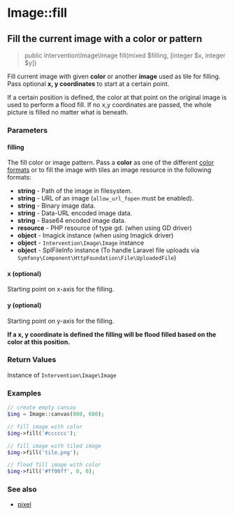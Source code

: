 # Image::fill
## Fill the current image with a color or pattern

> public Intervention\Image\Image fill(mixed $filling, [integer $x, integer $y])

Fill current image with given **color** or another **image** used as tile for filling. Pass optional **x, y coordinates** to start at a certain point.

If a certain position is defined, the color at that point on the original image is used to perform a flood fill. If no x,y coordinates are passed, the whole picture is filled no matter what is beneath.

### Parameters

#### filling
The fill color or image pattern. Pass a **color** as one of the different [color formats](/getting_started/formats) or to fill the image with tiles an image resource in the following formats:

- **string** - Path of the image in filesystem.
- **string** - URL of an image (```allow_url_fopen``` must be enabled).
- **string** - Binary image data.
- **string** - Data-URL encoded image data.
- **string** - Base64 encoded image data.
- **resource** - PHP resource of type gd. (when using GD driver)
- **object** - Imagick instance (when using Imagick driver)
- **object** - `Intervention\Image\Image` instance
- **object** - SplFileInfo instance (To handle Laravel file uploads via `Symfony\Component\HttpFoundation\File\UploadedFile`)

#### x (optional)
Starting point on x-axis for the filling.

#### y (optional)
Starting point on y-axis for the filling.

**If a x, y coordinate is defined the filling will be flood filled based on the color at this position.**


### Return Values
Instance of `Intervention\Image\Image`

### Examples

```php
// create empty canvas
$img = Image::canvas(800, 600);

// fill image with color
$img->fill('#cccccc');

// fill image with tiled image
$img->fill('tile.png');

// flood fill image with color
$img->fill('#ff00ff', 0, 0);
```

### See also

- [pixel](/v2/api/pixel)
